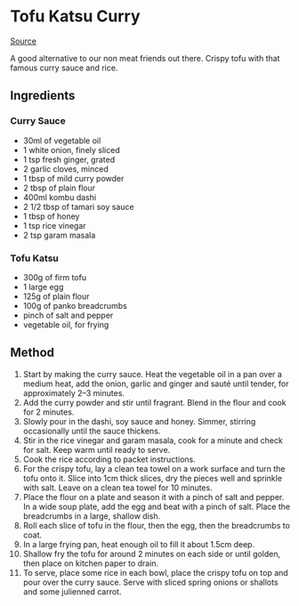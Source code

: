 # Tofu Katsu Curry

[Source](https://www.japancentre.com/en/recipes/1568-tofu-katsu-curry)

A good alternative to our non meat friends out there. Crispy tofu with that famous curry sauce and rice.

## Ingredients

### Curry Sauce

  - 30ml of vegetable oil
  - 1 white onion, finely sliced
  - 1 tsp fresh ginger, grated
  - 2 garlic cloves, minced
  - 1 tbsp of mild curry powder
  - 2 tbsp of plain flour
  - 400ml kombu dashi
  - 2 1/2 tbsp of tamari soy sauce
  - 1 tbsp of honey
  - 1 tsp rice vinegar
  - 2 tsp garam masala

### Tofu Katsu

  - 300g of firm tofu
  - 1 large egg
  - 125g of plain flour
  - 100g of panko breadcrumbs
  - pinch of salt and pepper
  - vegetable oil, for frying

## Method

  1. Start by making the curry sauce. Heat the vegetable oil in a pan over a medium heat, add the onion, garlic and 
  ginger and sauté until tender, for approximately 2–3 minutes.
  2. Add the curry powder and stir until fragrant. Blend in the flour and cook for 2 minutes.
  3. Slowly pour in the dashi, soy sauce and honey. Simmer, stirring occasionally until the sauce thickens.
  4. Stir in the rice vinegar and garam masala, cook for a minute and check for salt. Keep warm until ready to serve.
  5. Cook the rice according to packet instructions.
  6. For the crispy tofu, lay a clean tea towel on a work surface and turn the tofu onto it. Slice into 1cm thick
  slices, dry the pieces well and sprinkle with salt. Leave on a clean tea towel for 10 minutes.
  7. Place the flour on a plate and season it with a pinch of salt and pepper. In a wide soup plate, add the egg
  and beat with a pinch of salt. Place the breadcrumbs in a large, shallow dish.
  8. Roll each slice of tofu in the flour, then the egg, then the breadcrumbs to coat.
  9. In a large frying pan, heat enough oil to fill it about 1.5cm deep.
  10. Shallow fry the tofu for around 2 minutes on each side or until golden, then place on kitchen paper to drain.
  11. To serve, place some rice in each bowl, place the crispy tofu on top and pour over the curry sauce. Serve with sliced spring onions or shallots and some julienned carrot.
